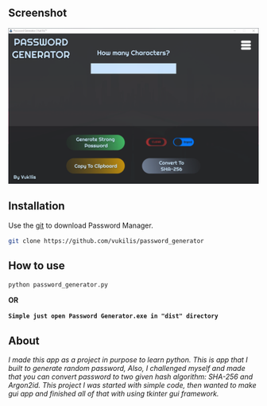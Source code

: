 ## Screenshot
![Image of Yaktocat](https://raw.githubusercontent.com/vukilis/password_generator/main/assets/APP.png)

## Installation

Use the [git](https://git-scm.com/) to download Password Manager.

```bash
git clone https://github.com/vukilis/password_generator
```
## How to use
```bash
python password_generator.py
```
**OR**

**``
Simple just open Password Generator.exe in "dist" directory
``**

## About

_I made this app as a project in purpose to learn python. This is app that I built to generate random password, Also, I challenged myself and made that you can convert password to two given hash algorithm: SHA-256 and Argon2id. This project I was started with simple code, then wanted to make gui app and finished all of that with using tkinter gui framework._